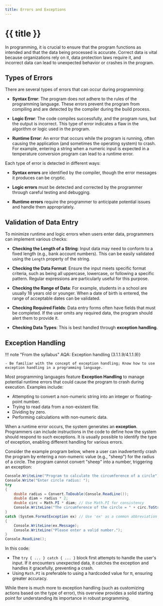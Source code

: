 ```yaml
---
title: Errors and Exceptions
---
```


# {{ title }}

In programming, it is crucial to ensure that the program functions as intended and that the data being processed is accurate. Correct data is vital because organizations rely on it, data protection laws require it, and incorrect data can lead to unexpected behavior or crashes in the program.

## Types of Errors

There are several types of errors that can occur during programming:

- **Syntax Error**: The program does not adhere to the rules of the programming language. These errors prevent the program from compiling and are detected by the compiler during the build process.
  
- **Logic Error**: The code compiles successfully, and the program runs, but the output is incorrect. This type of error indicates a flaw in the algorithm or logic used in the program.
  
- **Runtime Error**: An error that occurs while the program is running, often causing the application (and sometimes the operating system) to crash. For example, entering a string when a numeric input is expected in a temperature conversion program can lead to a runtime error.

Each type of error is detected in different ways:

- **Syntax errors** are identified by the compiler, though the error messages it produces can be cryptic.
  
- **Logic errors** must be detected and corrected by the programmer through careful testing and debugging.
  
- **Runtime errors** require the programmer to anticipate potential issues and handle them appropriately.

## Validation of Data Entry

To minimize runtime and logic errors when users enter data, programmers can implement various checks:

- **Checking the Length of a String**: Input data may need to conform to a fixed length (e.g., bank account numbers). This can be easily validated using the `Length` property of the string.
  
- **Checking the Data Format**: Ensure the input meets specific format criteria, such as being all uppercase, lowercase, or following a specific pattern. Regular expressions are particularly useful for this purpose.
  
- **Checking the Range of Data**: For example, students in a school are usually 18 years old or younger. When a date of birth is entered, the range of acceptable dates can be validated.
  
- **Checking Required Fields**: Data entry forms often have fields that must be completed. If the user omits any required data, the program should alert them to provide it.
  
- **Checking Data Types**: This is best handled through **exception handling**.

## Exception Handling

!!! note "From the syllabus"
    AQA: Exception handling (3.1.1.9/4.1.1.9)}
    
    - Be familiar with the concept of exception handling; Know how to use exception handling in a programming language.

Most programming languages feature **Exception Handling** to manage potential runtime errors that could cause the program to crash during execution. Examples include:

- Attempting to convert a non-numeric string into an integer or floating-point number.
- Trying to read data from a non-existent file.
- Dividing by zero.
- Performing calculations with non-numeric data.

When a runtime error occurs, the system generates an **exception**. Programmers can include instructions in the code to define how the system should respond to such exceptions. It is usually possible to identify the type of exception, enabling different handling for various errors.

Consider the example program below, where a user can inadvertently crash the program by entering a non-numeric value (e.g., "sheep") for the radius of a circle. The program cannot convert "sheep" into a number, triggering an exception:

```cs
Console.WriteLine("Program to calculate the circumference of a circle");
Console.Write("Enter circle radius: ");
try
{
    double radius = Convert.ToDouble(Console.ReadLine());
    double diam = radius * 2;
    double circ = Math.PI * diam; // Use Math.PI for consistency
    Console.WriteLine("The circumference of the circle = " + circ.ToString());
}
catch (System.FormatException ex) // Use 'ex' as a common abbreviation
{
    Console.WriteLine(ex.Message);
    Console.WriteLine("Please enter a valid number.");
}
Console.ReadLine();
```

In this code:
- The `try { ... } catch { ... }` block first attempts to handle the user's input. If it encounters unexpected data, it catches the exception and handles it gracefully, preventing a crash.
- Using `Math.PI` is preferable to using a hardcoded value for π, ensuring greater accuracy.

While there is much more to exception handling (such as customizing actions based on the type of error), this overview provides a solid starting point for understanding its importance in robust programming.
